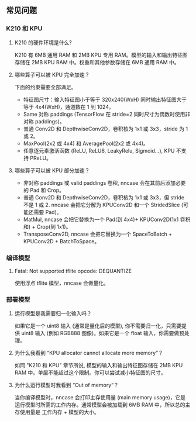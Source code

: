 ## 常见问题

### K210 和 KPU
1. K210 的硬件环境是什么?

    K210 有 6MB 通用 RAM 和 2MB KPU 专用 RAM。模型的输入和输出特征图存储在 2MB KPU RAM 中。权重和其他参数存储在 6MB 通用 RAM 中。

2. 哪些算子可以被 KPU 完全加速？

    下面的约束需要全部满足。
    - 特征图尺寸：输入特征图小于等于 320x240(WxH) 同时输出特征图大于等于 4x4(WxH)，通道数在 1 到 1024。
    - Same 对称 paddings (TensorFlow 在 stride=2 同时尺寸为偶数时使用非对称 paddings)。
    - 普通 Conv2D 和 DepthwiseConv2D，卷积核为 1x1 或 3x3，stride 为 1 或 2。
    - MaxPool(2x2 或 4x4) 和 AveragePool(2x2 或 4x4)。
    - 任意逐元素激活函数 (ReLU, ReLU6, LeakyRelu, Sigmoid...), KPU 不支持 PReLU。

3. 哪些算子可以被 KPU 部分加速？

    - 非对称 paddings 或 valid paddings 卷积, nncase 会在其前后添加必要的 Pad 和 Crop。
    - 普通 Conv2D 和 DepthwiseConv2D，卷积核为 1x1 或 3x3，但 stride 不是 1 或 2. nncase 会把它分解为 KPUConv2D 和一个 StridedSlice (可能还需要 Pad)。
    - MatMul, nncase 会把它替换为一个 Pad(到 4x4)+ KPUConv2D(1x1 卷积和) + Crop(到 1x1)。
    - TransposeConv2D, nncase 会把它替换为一个 SpaceToBatch + KPUConv2D + BatchToSpace。

### 编译模型
1. Fatal: Not supported tflite opcode: DEQUANTIZE

    使用浮点 tflite 模型，nncase 会做量化。

### 部署模型
1. 运行模型是我需要归一化输入吗？

    如果它是一个 uint8 输入 (通常是量化后的模型), 你不需要归一化，只需要提供 uint8 输入 (例如 RGB888 图像)。如果它是一个 float 输入，你需要做预处理。

2. 为什么我看到 “KPU allocator cannot allocate more memory”？

    如同 "K210 和 KPU" 章节所说, 模型的输入和输出特征图存储在 2MB KPU RAM 中。单层不能超过这个限制。你可以尝试减小特征图的尺寸。

3. 为什么运行模型时我看到 “Out of memory“？

    当你编译模型时，nncase 会打印主存使用量 (main memory usage)，它是运行模型时所需的工作内存。通常模型会被加载到 6MB RAM 中，所以总的主存使用量是 工作内存 + 模型的大小。
  